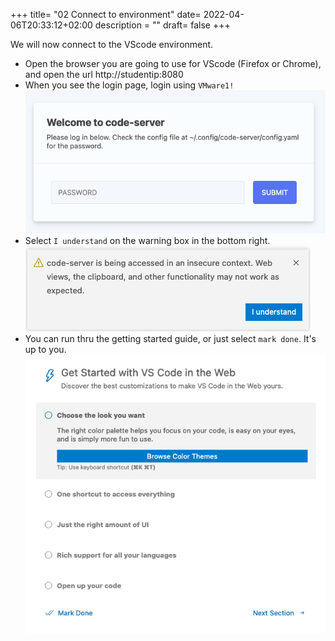 +++
title= "02 Connect to environment"
date= 2022-04-06T20:33:12+02:00
description = ""
draft= false
+++

We will now connect to the VScode environment.

- Open the browser you are going to use for VScode (Firefox or Chrome), and open the url http://studentip:8080
- When you see the login page, login using `VMware1!`
![login](/images/vscode.png)
- Select `I understand` on the warning box in the bottom right.
![warning](/images/warning.png)
- You can run thru the getting started guide, or just select `mark done`. It's up to you.
![getting_started](/images/getting_started.png)